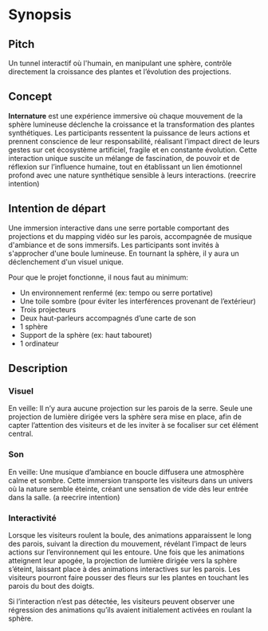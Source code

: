 # Synopsis

## Pitch 
<!--Expérience immersive dans une serre, plongeant les visiteurs dans une plage de projections intéractives et qui apporte la réflection sur notre implication en tant qu'humain sur l'environnement.-->
Un tunnel interactif où l'humain, en manipulant une sphère, contrôle directement la croissance des plantes et l’évolution des projections. 

## Concept
<!--
**Internature** est une expérience immersive qui intègre le mapping vidéo intéractif sur les parois, accompagné d'une musique ambiante et de sons immersifs. Au cœur de cet environnement, les visiteurs sont invités à interagir avec une sphère lumineuse, déclenchant des animations sur les parois. Par la suite, ils peuvent toucher ces parois pour interagir directement avec les animations qui s'y trouvent. -->

**Internature** est une expérience immersive où chaque mouvement de la sphère lumineuse déclenche la croissance et la transformation des plantes synthétiques. Les participants ressentent la puissance de leurs actions et prennent conscience de leur responsabilité, réalisant l’impact direct de leurs gestes sur cet écosystème artificiel, fragile et en constante évolution. Cette interaction unique suscite un mélange de fascination, de pouvoir et de réflexion sur l’influence humaine, tout en établissant un lien émotionnel profond avec une nature synthétique sensible à leurs interactions.
(reecrire intention)
 
## Intention de départ
Une immersion interactive dans une serre portable comportant des projections et du mapping vidéo sur les parois, accompagnée de musique d'ambiance et de sons immersifs. Les participants sont invités à s'approcher d'une boule lumineuse. En tournant la sphère, il y aura un déclenchement d'un visuel unique. 

Pour que le projet fonctionne, il nous faut au minimum: 
- Un environnement renfermé (ex: tempo ou serre portative) 
- Une toile sombre (pour éviter les interférences provenant de l’extérieur) 
- Trois projecteurs  
- Deux haut-parleurs accompagnés d’une carte de son 
- 1 sphère  
- Support de la sphère (ex: haut tabouret) 
- 1 ordinateur 

## Description
### Visuel
En veille: Il n’y aura aucune projection sur les parois de la serre. Seule une projection de lumière dirigée vers la sphère sera mise en place, afin de capter l’attention des visiteurs et de les inviter à se focaliser sur cet élément central.

### Son
En veille: Une musique d’ambiance en boucle diffusera une atmosphère calme et sombre. Cette immersion transporte les visiteurs dans un univers où la nature semble éteinte, créant une sensation de vide dès leur entrée dans la salle.
(a reecrire intention)

### Interactivité
Lorsque les visiteurs roulent la boule, des animations apparaissent le long des parois, suivant la direction du mouvement, révélant l’impact de leurs actions sur l’environnement qui les entoure. Une fois que les animations atteignent leur apogée, la projection de lumière dirigée vers la sphère s’éteint, laissant place à des animations interactives sur les parois.  Les visiteurs pourront faire pousser des fleurs sur les plantes en touchant les parois du bout des doigts.

Si l’interaction n’est pas détectée, les visiteurs peuvent observer une régression des animations qu’ils avaient initialement activées en roulant la sphère. 
